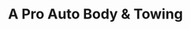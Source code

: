 ---
title: "A Pro Auto Body & Towing"
url: /spokane/a-pro-auto-body-and-towing/
shop: car repair
---